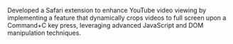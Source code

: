 Developed a Safari extension to enhance YouTube video viewing by implementing a feature
that dynamically crops videos to full screen upon a Command+C key press,
leveraging advanced JavaScript and DOM manipulation techniques.
